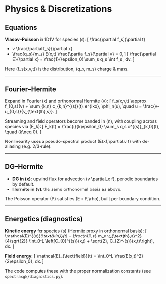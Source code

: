 
# Physics & Discretizations

## Equations

**Vlasov–Poisson** in 1D1V for species \(s\):
\[
\frac{\partial f_s}{\partial t}
+ v \frac{\partial f_s}{\partial x}
+ \frac{q_s}{m_s} E(x,t) \frac{\partial f_s}{\partial v} = 0,
\]
\[
\frac{\partial E}{\partial x} = \frac{1}{\epsilon_0} \sum_s q_s \int f_s \, dv.
\]

Here \(f_s(x,v,t)\) is the distribution, \(q_s, m_s\) charge & mass.

---

## Fourier–Hermite

Expand in Fourier (x) and orthonormal Hermite (v):
\[
f_s(x,v,t) \approx f_{0,s}(v) + \sum_{k,n} c_{k,n}^{(s)}(t)\, e^{ikx}\, \phi_n(u),
\quad u = \frac{v-u_{0,s}}{v_{\text{th},s}}.
\]

Streaming and field operators become banded in \(n\), with coupling across species via \(E_k\):
\[
E_k(t) = \frac{i}{k\epsilon_0} \sum_s q_s c^{(s)}_{k,0}(t), \quad (k\neq 0).
\]

Nonlinearity uses a pseudo-spectral product \(E(x)\,\partial_v f\) with de-aliasing (e.g. 2/3-rule).

---

## DG–Hermite

- **DG in \(x\)**: upwind flux for advection \(v \partial_x f\), periodic boundaries by default.
- **Hermite in \(v\)**: the same orthonormal basis as above.

The Poisson operator \(P\) satisfies \(E = P\,\rho\), built per boundary condition.

---

## Energetics (diagnostics)

**Kinetic energy** for species \(s\) (Hermite proxy in orthonormal basis):
\[
\mathcal{E}^{(s)}_{\text{kin}}(t)
= \frac{n_{0,s} m_s v_{\text{th},s}^2}{4\sqrt{2}}
\int_0^L \left[C_{0}^{(s)}(x,t) + \sqrt{2}\, C_{2}^{(s)}(x,t)\right]\, dx.
\]

**Field energy**:
\[
\mathcal{E}_{\text{field}}(t) = \int_0^L \frac{E(x,t)^2}{2\epsilon_0}\, dx.
\]

The code computes these with the proper normalization constants (see `spectraxgk/diagnostics.py`).
